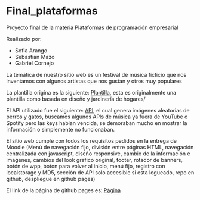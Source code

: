 # Final_plataformas
Proyecto final de la materia Plataformas de programación empresarial

Realizado por:

* Sofia Arango
* Sebastián Mazo
* Gabriel Cornejo

La temática de nuestro sitio web es un festival de música ficticio que nos inventamos con algunos artistas que nos gustan y otros muy populares

La plantilla origina es la siguiente: [Plantilla](https://w3layouts.com/template/outlying-website-template/), esta es originalmente una plantilla como basada en diseño y jardinería de hogares/

El API utilizado fue el siguiente: [API](https://codepen.io/JoryIanSmith/pen/dyPZrML), el cual genera imágenes aleatorias de perros y gatos, buscamos algunos APIs de música
ya fuera de YouTube o Spotify pero las keys habían vencida, se demoraban mucho en mostrar la información o simplemente no funcionaban.

El sitio web cumple con todos los requisitos pedidos en la entrega de Moodle (Menú de navegación fijo, división entre páginas HTML, navegación centralizada con javascript,
diseño responsive, cambio de la información e imagenes, cambios del look grafico original, footer, rotador de banners, botón de wpp, boton para volver al inicio, menú fijo,
registro con localstorage y MD5, sección de API solo accesible si esta logueado, repo en github, despliegue en github pages)

El link de la página de github pages es: [Página](https://gabrielcornejob.github.io/Final_plataformas/index.html)
